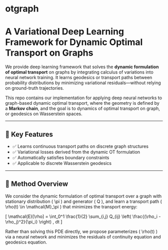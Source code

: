 # otgraph
# A Variational Deep Learning Framework for Dynamic Optimal Transport on Graphs


We provide deep learning framework that solves the **dynamic formulation of optimal transport** on graphs by integrating calculus of variations into neural network training. It learns geodesics or transport paths between probability distributions by minimizing variational residuals—without relying on ground-truth trajectories.

This repo contains our implementation for applying deep neural networks to graph-based dynamic optimal transport, where the geometry is defined by a **Markov chain**, and the goal is to dynamics of optimal transport on graph, or geodesics on Wasserstein spaces.

---

## 🌉 Key Features

- ✅ Learns continuous transport paths on discrete graph structures
- ✅ Variational losses derived from the dynamic OT formulation
- ✅ Automatically satisfies boundary constraints
- ✅ Applicable to discrete Wasserstein geodesics

---

## 📘 Method Overview

We consider the dynamic formulation of optimal transport over a graph with stationary distribution \( \pi \) and generator \( Q \), and learn a transport path \( \rho(t) \in \mathcal{M}_\pi \) that minimizes the transport energy:

\[
\mathcal{E}[\rho] = \int_0^1 \frac{1}{2} \sum_{i,j} Q_{ij} \left( \frac{(\rho_i - \rho_j)^2}{\pi_i} \right) \, dt
\]

Rather than solving this PDE directly, we propose parameterizes \( \rho(t) \) via a neural network and minimizes the residuals of continuity equation and geodesics equation.
